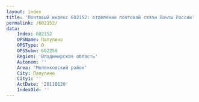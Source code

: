 ```yaml
---
layout: index
title: 'Почтовый индекс 602152: отделение почтовой связи Почты России'
permalink: /602152/
data:
    Index: 602152
    OPSName: Папулино
    OPSType: О
    OPSSubm: 602250
    Region: 'Владимирская область'
    Autonom: ''
    Area: 'Меленковский район'
    City: Папулино
    City1: ''
    ActDate: '20110128'
    IndexOld: ''
---
```

